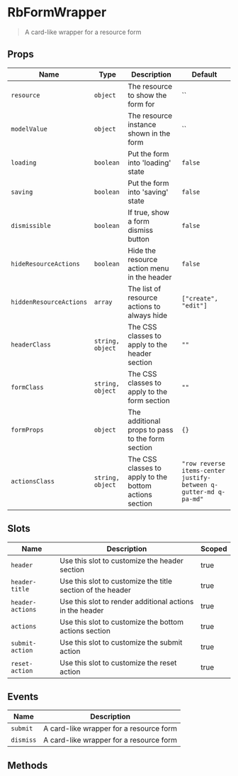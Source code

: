 # RbFormWrapper

> A card-like wrapper for a resource form

## Props

| Name | Type | Description | Default |
| ---- | ---- | ----------- | ------- |
| `resource` | `object` | The resource to show the form for | `` |
| `modelValue` | `object` | The resource instance shown in the form | `` |
| `loading` | `boolean` | Put the form into &#39;loading&#39; state | `false` |
| `saving` | `boolean` | Put the form into &#39;saving&#39; state | `false` |
| `dismissible` | `boolean` | If true, show a form dismiss button | `false` |
| `hideResourceActions` | `boolean` | Hide the resource action menu in the header | `false` |
| `hiddenResourceActions` | `array` | The list of resource actions to always hide | `["create", "edit"]` |
| `headerClass` | `string, object` | The CSS classes to apply to the header section | `""` |
| `formClass` | `string, object` | The CSS classes to apply to the form section | `""` |
| `formProps` | `object` | The additional props to pass to the form section | `{}` |
| `actionsClass` | `string, object` | The CSS classes to apply to the bottom actions section | `"row reverse items-center justify-between q-gutter-md q-pa-md"` |

## Slots

| Name | Description | Scoped |
| ---- | ----------- | ------ |
| `header` | Use this slot to customize the header section | true |
| `header-title` | Use this slot to customize the title section of the header | true |
| `header-actions` | Use this slot to render additional actions in the header | true |
| `actions` | Use this slot to customize the bottom actions section | true |
| `submit-action` | Use this slot to customize the submit action | true |
| `reset-action` | Use this slot to customize the reset action | true |

## Events

| Name | Description |
| ---- | ----------- |
| `submit` | A card-like wrapper for a resource form |
| `dismiss` | A card-like wrapper for a resource form |

## Methods
